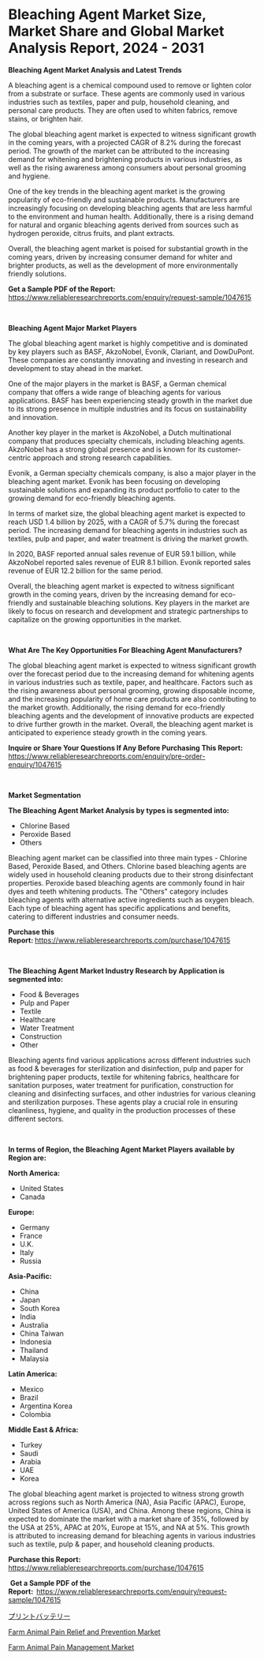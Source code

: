 <p><h1>Bleaching Agent Market Size, Market Share and Global Market Analysis Report, 2024 - 2031</h1></p><p><strong>Bleaching Agent Market Analysis and Latest Trends</strong></p>
<p><p>A bleaching agent is a chemical compound used to remove or lighten color from a substrate or surface. These agents are commonly used in various industries such as textiles, paper and pulp, household cleaning, and personal care products. They are often used to whiten fabrics, remove stains, or brighten hair.</p><p>The global bleaching agent market is expected to witness significant growth in the coming years, with a projected CAGR of 8.2% during the forecast period. The growth of the market can be attributed to the increasing demand for whitening and brightening products in various industries, as well as the rising awareness among consumers about personal grooming and hygiene.</p><p>One of the key trends in the bleaching agent market is the growing popularity of eco-friendly and sustainable products. Manufacturers are increasingly focusing on developing bleaching agents that are less harmful to the environment and human health. Additionally, there is a rising demand for natural and organic bleaching agents derived from sources such as hydrogen peroxide, citrus fruits, and plant extracts.</p><p>Overall, the bleaching agent market is poised for substantial growth in the coming years, driven by increasing consumer demand for whiter and brighter products, as well as the development of more environmentally friendly solutions.</p></p>
<p><strong>Get a Sample PDF of the Report:&nbsp;</strong> <a href="https://www.reliableresearchreports.com/enquiry/request-sample/1047615">https://www.reliableresearchreports.com/enquiry/request-sample/1047615</a></p>
<p>&nbsp;</p>
<p><strong>Bleaching Agent Major Market Players</strong></p>
<p><p>The global bleaching agent market is highly competitive and is dominated by key players such as BASF, AkzoNobel, Evonik, Clariant, and DowDuPont. These companies are constantly innovating and investing in research and development to stay ahead in the market.</p><p>One of the major players in the market is BASF, a German chemical company that offers a wide range of bleaching agents for various applications. BASF has been experiencing steady growth in the market due to its strong presence in multiple industries and its focus on sustainability and innovation.</p><p>Another key player in the market is AkzoNobel, a Dutch multinational company that produces specialty chemicals, including bleaching agents. AkzoNobel has a strong global presence and is known for its customer-centric approach and strong research capabilities.</p><p>Evonik, a German specialty chemicals company, is also a major player in the bleaching agent market. Evonik has been focusing on developing sustainable solutions and expanding its product portfolio to cater to the growing demand for eco-friendly bleaching agents.</p><p>In terms of market size, the global bleaching agent market is expected to reach USD 1.4 billion by 2025, with a CAGR of 5.7% during the forecast period. The increasing demand for bleaching agents in industries such as textiles, pulp and paper, and water treatment is driving the market growth.</p><p>In 2020, BASF reported annual sales revenue of EUR 59.1 billion, while AkzoNobel reported sales revenue of EUR 8.1 billion. Evonik reported sales revenue of EUR 12.2 billion for the same period.</p><p>Overall, the bleaching agent market is expected to witness significant growth in the coming years, driven by the increasing demand for eco-friendly and sustainable bleaching solutions. Key players in the market are likely to focus on research and development and strategic partnerships to capitalize on the growing opportunities in the market.</p></p>
<p>&nbsp;</p>
<p><strong>What Are The Key Opportunities For Bleaching Agent Manufacturers?</strong></p>
<p><p>The global bleaching agent market is expected to witness significant growth over the forecast period due to the increasing demand for whitening agents in various industries such as textile, paper, and healthcare. Factors such as the rising awareness about personal grooming, growing disposable income, and the increasing popularity of home care products are also contributing to the market growth. Additionally, the rising demand for eco-friendly bleaching agents and the development of innovative products are expected to drive further growth in the market. Overall, the bleaching agent market is anticipated to experience steady growth in the coming years.</p></p>
<p><strong>Inquire or Share Your Questions If Any Before Purchasing This Report:</strong> <a href="https://www.reliableresearchreports.com/enquiry/pre-order-enquiry/1047615">https://www.reliableresearchreports.com/enquiry/pre-order-enquiry/1047615</a></p>
<p>&nbsp;</p>
<p><strong>Market Segmentation</strong></p>
<p><strong>The Bleaching Agent Market Analysis by types is segmented into:</strong></p>
<p><ul><li>Chlorine Based</li><li>Peroxide Based</li><li>Others</li></ul></p>
<p><p>Bleaching agent market can be classified into three main types - Chlorine Based, Peroxide Based, and Others. Chlorine based bleaching agents are widely used in household cleaning products due to their strong disinfectant properties. Peroxide based bleaching agents are commonly found in hair dyes and teeth whitening products. The "Others" category includes bleaching agents with alternative active ingredients such as oxygen bleach. Each type of bleaching agent has specific applications and benefits, catering to different industries and consumer needs.</p></p>
<p><strong>Purchase this Report:&nbsp;</strong><a href="https://www.reliableresearchreports.com/purchase/1047615">https://www.reliableresearchreports.com/purchase/1047615</a></p>
<p>&nbsp;</p>
<p><strong>The Bleaching Agent Market Industry Research by Application is segmented into:</strong></p>
<p><ul><li>Food & Beverages</li><li>Pulp and Paper</li><li>Textile</li><li>Healthcare</li><li>Water Treatment</li><li>Construction</li><li>Other</li></ul></p>
<p><p>Bleaching agents find various applications across different industries such as food & beverages for sterilization and disinfection, pulp and paper for brightening paper products, textile for whitening fabrics, healthcare for sanitation purposes, water treatment for purification, construction for cleaning and disinfecting surfaces, and other industries for various cleaning and sterilization purposes. These agents play a crucial role in ensuring cleanliness, hygiene, and quality in the production processes of these different sectors.</p></p>
<p>&nbsp;</p>
<p><strong>In terms of Region, the Bleaching Agent Market Players available by Region are:</strong></p>
<p>
    <p> <strong> North America: </strong>
        <ul>
            <li>United States</li>
            <li>Canada</li>
        </ul>
        </p> 
    <p> <strong> Europe: </strong>
        <ul>
            <li>Germany</li>
            <li>France</li>
            <li>U.K.</li>
            <li>Italy</li>
            <li>Russia</li>
        </ul>
        </p> 
    <p> <strong> Asia-Pacific: </strong>
        <ul>
            <li>China</li>
            <li>Japan</li>
            <li>South Korea</li>
            <li>India</li>
            <li>Australia</li>
            <li>China Taiwan</li>
            <li>Indonesia</li>
            <li>Thailand</li>
            <li>Malaysia</li>
        </ul>
        </p> 
    <p> <strong> Latin America: </strong>
        <ul>
            <li>Mexico</li>
            <li>Brazil</li>
            <li>Argentina Korea</li>
            <li>Colombia</li>
        </ul>
        </p> 
    <p> <strong> Middle East & Africa: </strong>
        <ul>
            <li>Turkey</li>
            <li>Saudi</li>
            <li>Arabia</li>
            <li>UAE</li>
            <li>Korea</li>
        </ul>
    </p>
    </p>
<p><p>The global bleaching agent market is projected to witness strong growth across regions such as North America (NA), Asia Pacific (APAC), Europe, United States of America (USA), and China. Among these regions, China is expected to dominate the market with a market share of 35%, followed by the USA at 25%, APAC at 20%, Europe at 15%, and NA at 5%. This growth is attributed to increasing demand for bleaching agents in various industries such as textile, pulp & paper, and household cleaning products.</p></p>
<p><strong>Purchase this Report: </strong><a href="https://www.reliableresearchreports.com/purchase/1047615">https://www.reliableresearchreports.com/purchase/1047615</a></p>
<p>&nbsp;<strong>Get a Sample PDF of the Report:&nbsp;&nbsp;</strong><a href="https://www.reliableresearchreports.com/enquiry/request-sample/1047615">https://www.reliableresearchreports.com/enquiry/request-sample/1047615</a></p>
<p><strong></strong></p>
<p><p><a href="https://github.com/mohamedbakry57/Market-Research-Report-List-2/blob/main/1505569189689.md">プリントバッテリー</a></p><p><a href="https://view.publitas.com/reportprime-1/farm-animal-pain-relief-and-prevention-market-furnish-information-about-market-size-market-share-market-dynamics-and-projections-spanning-from-2023-to-2030/">Farm Animal Pain Relief and Prevention Market</a></p><p><a href="https://view.publitas.com/reportprime-1/farm-animal-pain-management-market-size-focuses-on-market-dynamics-in-depth-analysis-and-future-projections-of-its-market-forecasted-for-period-from-2023-to-2030/">Farm Animal Pain Management Market</a></p></p>